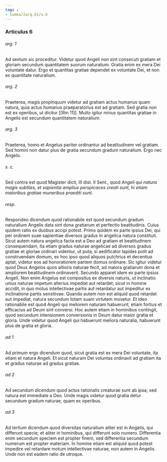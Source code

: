 ```yaml
---
tags : 
- Summa/Ia/q.62/a.6
---
```


### Articulus 6

###### arg. 1
Ad sextum sic proceditur. Videtur quod Angeli non sint consecuti gratiam et gloriam secundum quantitatem suorum naturalium. Gratia enim ex mera Dei voluntate datur. Ergo et quantitas gratiae dependet ex voluntate Dei, et non ex quantitate naturalium.

###### arg. 2
Praeterea, magis propinquum videtur ad gratiam actus humanus quam natura, quia actus humanus praeparatorius est ad gratiam. Sed gratia non est ex operibus, ut dicitur [[Rm 11]]. Multo igitur minus quantitas gratiae in Angelis est secundum quantitatem naturalium.

###### arg. 3
Praeterea, homo et Angelus pariter ordinantur ad beatitudinem vel gratiam. Sed homini non datur plus de gratia secundum gradum naturalium. Ergo nec Angelo.

###### s. c.
Sed contra est quod Magister dicit, III dist. II Sent., quod *Angeli qui natura magis subtiles, et sapientia amplius perspicaces creati sunt, hi etiam maioribus gratiae muneribus praediti sunt*.

###### resp.
Respondeo dicendum quod rationabile est quod secundum gradum naturalium Angelis data sint dona gratiarum et perfectio beatitudinis. Cuius quidem ratio ex duobus accipi potest. Primo quidem ex parte ipsius Dei, qui per ordinem suae sapientiae diversos gradus in angelica natura constituit. Sicut autem natura angelica facta est a Deo ad gratiam et beatitudinem consequendam, ita etiam gradus naturae angelicae ad diversos gradus gratiae et gloriae ordinari videntur, ut puta, si aedificator lapides polit ad construendam domum, ex hoc ipso quod aliquos pulchrius et decentius aptat, videtur eos ad honoratiorem partem domus ordinare. Sic igitur videtur quod Deus Angelos quos altioris naturae fecit, ad maiora gratiarum dona et ampliorem beatitudinem ordinaverit. Secundo apparet idem ex parte ipsius Angeli. Non enim Angelus est compositus ex diversis naturis, ut inclinatio unius naturae impetum alterius impediat aut retardet; sicut in homine accidit, in quo motus intellectivae partis aut retardatur aut impeditur ex inclinatione partis sensitivae. Quando autem non est aliquid quod retardet aut impediat, natura secundum totam suam virtutem movetur. Et ideo rationabile est quod Angeli qui meliorem naturam habuerunt, etiam fortius et efficacius ad Deum sint conversi. Hoc autem etiam in hominibus contingit, quod secundum intensionem conversionis in Deum datur maior gratia et gloria. Unde videtur quod Angeli qui habuerunt meliora naturalia, habuerunt plus de gratia et gloria.

###### ad 1
Ad primum ergo dicendum quod, sicut gratia est ex mera Dei voluntate, ita etiam et natura Angeli. Et sicut naturam Dei voluntas ordinavit ad gratiam ita et gradus naturae ad gradus gratiae.

###### ad 2
Ad secundum dicendum quod actus rationalis creaturae sunt ab ipsa; sed natura est immediate a Deo. Unde magis videtur quod gratia detur secundum gradum naturae, quam ex operibus.

###### ad 3
Ad tertium dicendum quod diversitas naturalium aliter est in Angelis, qui differunt specie; et aliter in hominibus, qui differunt solo numero. Differentia enim secundum speciem est propter finem, sed differentia secundum numerum est propter materiam. In homine etiam est aliquid quod potest impedire vel retardare motum intellectivae naturae, non autem in Angelis. Unde non est eadem ratio de utroque.

